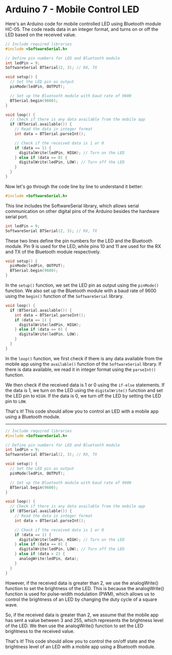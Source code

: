 # Arduino 7 - Mobile Control LED 

Here's an Arduino code for mobile controlled LED using Bluetooth module HC-05. The code reads data in an integer format, and turns on or off the LED based on the received value.

```C++
// Include required libraries
#include <SoftwareSerial.h>

// Define pin numbers for LED and Bluetooth module
int ledPin = 9;
SoftwareSerial BTSerial(2, 3); // RX, TX

void setup() {
  // Set the LED pin as output
  pinMode(ledPin, OUTPUT);

  // Set up the Bluetooth module with baud rate of 9600
  BTSerial.begin(9600);
}

void loop() {
  // Check if there is any data available from the mobile app
  if (BTSerial.available()) {
    // Read the data in integer format
    int data = BTSerial.parseInt();

    // Check if the received data is 1 or 0
    if (data == 1) {
      digitalWrite(ledPin, HIGH); // Turn on the LED
    } else if (data == 0) {
      digitalWrite(ledPin, LOW); // Turn off the LED
    }
  }
}
```

Now let's go through the code line by line to understand it better:

```C++
#include <SoftwareSerial.h>
```
This line includes the SoftwareSerial library, which allows serial communication on other digital pins of the Arduino besides the hardware serial port.

```C++
int ledPin = 9;
SoftwareSerial BTSerial(2, 3); // RX, TX
```
These two lines define the pin numbers for the LED and the Bluetooth module. Pin 9 is used for the LED, while pins 10 and 11 are used for the RX and TX of the Bluetooth module respectively.

```C++
void setup() {
  pinMode(ledPin, OUTPUT);
  BTSerial.begin(9600);
}
```
In the `setup()` function, we set the LED pin as output using the `pinMode()` function. We also set up the Bluetooth module with a baud rate of 9600 using the `begin()` function of the `SoftwareSerial` library.

```C++
void loop() {
  if (BTSerial.available()) {
    int data = BTSerial.parseInt();
    if (data == 1) {
      digitalWrite(ledPin, HIGH);
    } else if (data == 0) {
      digitalWrite(ledPin, LOW);
    }
  }
}
```
In the `loop()` function, we first check if there is any data available from the mobile app using the `available()` function of the `SoftwareSerial` library. If there is data available, we read it in integer format using the `parseInt()` function.

We then check if the received data is 1 or 0 using the `if-else` statements. If the data is 1, we turn on the LED using the `digitalWrite()` function and set the LED pin to `HIGH`. If the data is 0, we turn off the LED by setting the LED pin to `LOW`. 

That's it! This code should allow you to control an LED with a mobile app using a Bluetooth module.

-----------------------------------------------------------------------------------------------------------------------------------------------------------------------

```C++
// Include required libraries
#include <SoftwareSerial.h>

// Define pin numbers for LED and Bluetooth module
int ledPin = 9;
SoftwareSerial BTSerial(2, 3); // RX, TX

void setup() {
  // Set the LED pin as output
  pinMode(ledPin, OUTPUT);

  // Set up the Bluetooth module with baud rate of 9600
  BTSerial.begin(9600);
}

void loop() {
  // Check if there is any data available from the mobile app
  if (BTSerial.available()) {
    // Read the data in integer format
    int data = BTSerial.parseInt();

    // Check if the received data is 1 or 0
    if (data == 1) {
      digitalWrite(ledPin, HIGH); // Turn on the LED
    } else if (data == 0) {
      digitalWrite(ledPin, LOW); // Turn off the LED
    } else if (data > 2) {
      analogWrite(ledPin, data);
    }
  }
}
```

However, if the received data is greater than 2, we use the analogWrite() function to set the brightness of the LED. This is because the analogWrite() function is used for pulse-width modulation (PWM), which allows us to control the brightness of an LED by changing the duty cycle of a square wave.

So, if the received data is greater than 2, we assume that the mobile app has sent a value between 3 and 255, which represents the brightness level of the LED. We then use the analogWrite() function to set the LED brightness to the received value.

That's it! This code should allow you to control the on/off state and the brightness level of an LED with a mobile app using a Bluetooth module.
